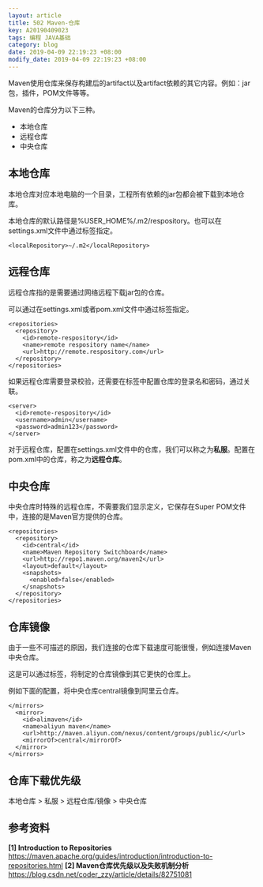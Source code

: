 ```yaml
---
layout: article
title: 502 Maven-仓库
key: A20190409023
tags: 编程 JAVA基础
category: blog
date: 2019-04-09 22:19:23 +08:00
modify_date: 2019-04-09 22:19:23 +08:00
---
```


Maven使用仓库来保存构建后的artifact以及artifact依赖的其它内容。例如：jar包，插件，POM文件等等。

Maven的仓库分为以下三种。

* 本地仓库
* 远程仓库
* 中央仓库

<!--more-->

## 本地仓库

本地仓库对应本地电脑的一个目录，工程所有依赖的jar包都会被下载到本地仓库。

本地仓库的默认路径是%USER_HOME%/.m2/respository。也可以在settings.xml文件中通过<localRepository>标签指定。

```
<localRepository>~/.m2</localRepository>
```

## 远程仓库

远程仓库指的是需要通过网络远程下载jar包的仓库。

可以通过在settings.xml或者pom.xml文件中通过<repositories>标签指定。

```
<repositories>
  <repository>
    <id>remote-respository</id>
    <name>remote respository name</name>
    <url>http://remote.respository.com</url>
  </repository>
</repositories>
```

如果远程仓库需要登录校验，还需要在<server>标签中配置仓库的登录名和密码，通过<id>关联。

```
<server>
  <id>remote-respository</id>
  <username>admin</username>
  <password>admin123</password>
</server>
```

对于远程仓库，配置在settings.xml文件中的仓库，我们可以称之为**私服**。配置在pom.xml中的仓库，称之为**远程仓库**。

## 中央仓库

中央仓库时特殊的远程仓库，不需要我们显示定义，它保存在Super POM文件中，连接的是Maven官方提供的仓库。

```
<repositories>
  <repository>
    <id>central</id>
    <name>Maven Repository Switchboard</name>
    <url>http://repo1.maven.org/maven2</url>
    <layout>default</layout>
    <snapshots>
      <enabled>false</enabled>
    </snapshots>
  </repository>
</repositories>
```

## 仓库镜像

由于一些不可描述的原因，我们连接的仓库下载速度可能很慢，例如连接Maven中央仓库。

这是可以通过<mirrors>标签，将制定的仓库镜像到其它更快的仓库上。

例如下面的配置，将中央仓库central镜像到阿里云仓库。

```
</mirrors>
  <mirror>
    <id>alimaven</id>
    <name>aliyun maven</name>
    <url>http://maven.aliyun.com/nexus/content/groups/public/</url>
    <mirrorOf>central</mirrorOf>        
  </mirror>
</mirrors>
```

## 仓库下载优先级

本地仓库 > 私服 > 远程仓库/镜像 > 中央仓库 

## 参考资料

**[1] Introduction to Repositories**
https://maven.apache.org/guides/introduction/introduction-to-repositories.html
**[2] Maven仓库优先级以及失败机制分析**https://blog.csdn.net/coder_zzy/article/details/82751081



